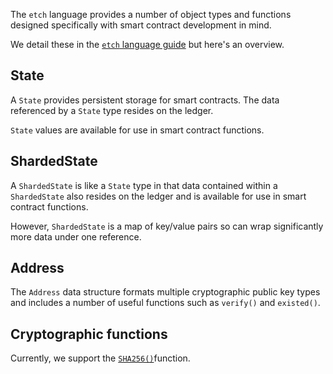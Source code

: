 The `etch` language provides a number of object types and functions designed specifically with smart contract development in mind. 

We detail these in the <a href="../../etch-language/states" target=_blank>`etch` language guide</a> but here's an overview.


## State

A `State` provides persistent storage for smart contracts. The data referenced by a `State` type resides on the ledger. 

`State` values are available for use in smart contract functions.


## ShardedState

A `ShardedState` is like a `State` type in that data contained within a `ShardedState` also resides on the ledger and is available for use in smart contract functions.

However, `ShardedState` is a map of key/value pairs so can wrap significantly more data under one reference. 


## Address

The `Address` data structure formats multiple cryptographic public key types and includes a number of useful functions such as `verify()` and `existed()`.



## Cryptographic functions

Currently, we support the <a href="../../etch-language/crypto" target=_blank>`SHA256()`</a>function.


<br/>
